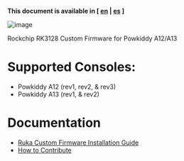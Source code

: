 **This document is available in [ [en](readme.md) | [es](doc/readme_es.md) ]**

![image](https://user-images.githubusercontent.com/67930710/117461690-22bc2e80-af4e-11eb-8ac5-240f600ebe39.png)

Rockchip RK3128 Custom Firmware for Powkiddy A12/A13

# Supported Consoles:

* Powkiddy A12 (rev1, rev2, & rev3)
* Powkiddy A13 (rev1, & rev2)

# Documentation

* [Ruka Custom Firmware Installation Guide](doc/install.md)
* [How to Contribute](CONTRIBUTING.md)
